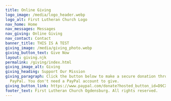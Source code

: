 ```yaml
---
title: Online Giving
logo_image: /media/logo_header.webp
logo_alt: First Lutheran Church Logo
nav_home: Home
nav_messages: Messages
nav_giving: Online Giving
nav_contact: Contact
banner_title: THIS IS A TEST
giving_image: /media/giving_photo.webp
giving_button_text: Give Now
layout: giving.njk
permalink: /giving/index.html
giving_image_alt: Giving
giving_heading: Support Our Mission
giving_paragraph: Click the button below to make a secure donation through
  PayPal. You don't need a PayPal account to give.
giving_button_link: https://www.paypal.com/donate?hosted_button_id=D9CX4Q7YQY5RU
footer_text: First Lutheran Church Ogdensburg. All rights reserved.
---
```

